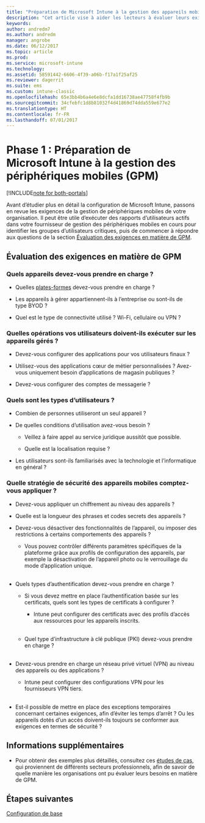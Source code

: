 ```yaml
---
title: "Préparation de Microsoft Intune à la gestion des appareils mobiles"
description: "Cet article vise à aider les lecteurs à évaluer leurs exigences commerciales et techniques avant de migrer vers Intune."
keywords: 
author: andredm7
ms.author: andredm
manager: angrobe
ms.date: 06/12/2017
ms.topic: article
ms.prod: 
ms.service: microsoft-intune
ms.technology: 
ms.assetid: 58591442-6606-4f39-a06b-f17a1f25af25
ms.reviewer: dagerrit
ms.suite: ems
ms.custom: intune-classic
ms.openlocfilehash: 65e3bb4b6a4e6e8dcfa1dd16738ae47758f4fb9b
ms.sourcegitcommit: 34cfebfc1d8b81032f4d41869d74dda559e677e2
ms.translationtype: HT
ms.contentlocale: fr-FR
ms.lasthandoff: 07/01/2017
---
```

# <a name="phase-1-prepare-intune-for-mobile-device-management-mdm"></a>Phase 1 : Préparation de Microsoft Intune à la gestion des périphériques mobiles (GPM)

[!INCLUDE[note for both-portals](./includes/note-for-both-portals.md)]

Avant d’étudier plus en détail la configuration de Microsoft Intune, passons en revue les exigences de la gestion de périphériques mobiles de votre organisation. Il peut être utile d’exécuter des rapports d’utilisateurs actifs dans votre fournisseur de gestion des périphériques mobiles en cours pour identifier les groupes d’utilisateurs critiques, puis de commencer à répondre aux questions de la section [Évaluation des exigences en matière de GPM](migration-guide-prepare.md#assess-mdm-requirements).

## <a name="assess-mdm-requirements"></a>Évaluation des exigences en matière de GPM

### <a name="what-kinds-of-devices-do-you-need-to-manage"></a>Quels appareils devez-vous prendre en charge ?

-   Quelles [plates-formes](/intune-classic/get-started/supported-mobile-devices-and-computers) devez-vous prendre en charge ?

-   Les appareils à gérer appartiennent-ils à l’entreprise ou sont-ils de type BYOD ?

-   Quel est le type de connectivité utilisé ? Wi-Fi, cellulaire ou VPN ?

### <a name="what-do-your-users-need-to-do-on-managed-devices"></a>Quelles opérations vos utilisateurs doivent-ils exécuter sur les appareils gérés ?

-   Devez-vous configurer des applications pour vos utilisateurs finaux ?

-   Utilisez-vous des applications cœur de métier personnalisées ? Avez-vous uniquement besoin d’applications de magasin publiques ?

-   Devez-vous configurer des comptes de messagerie ?

### <a name="what-kinds-of-users"></a>Quels sont les types d’utilisateurs ?

-   Combien de personnes utiliseront un seul appareil ?

-   De quelles conditions d’utilisation avez-vous besoin ?

    -   Veillez à faire appel au service juridique aussitôt que possible.

    -   Quelle est la localisation requise ?

-   Les utilisateurs sont-ils familiarisés avec la technologie et l’informatique en général ?

### <a name="what-is-your-device-security-policy"></a>Quelle stratégie de sécurité des appareils mobiles comptez-vous appliquer ?

-   Devez-vous appliquer un chiffrement au niveau des appareils ?

-   Quelle est la longueur des phrases et codes secrets des appareils ?

-   Devez-vous désactiver des fonctionnalités de l’appareil, ou imposer des restrictions à certains comportements des appareils ?

    -   Vous pouvez contrôler différents paramètres spécifiques de la plateforme grâce aux profils de configuration des appareils, par exemple la désactivation de l’appareil photo ou le verrouillage du mode d’application unique.
<br></br>
-   Quels types d’authentification devez-vous prendre en charge ?

    -   Si vous devez mettre en place l’authentification basée sur les certificats, quels sont les types de certificats à configurer ?

        -   Intune peut configurer des certificats avec des profils d’accès aux ressources pour les appareils inscrits.
<br></br>
    -   Quel type d’infrastructure à clé publique (PKI) devez-vous prendre en charge ?
<br></br>
-   Devez-vous prendre en charge un réseau privé virtuel (VPN) au niveau des appareils ou des applications ?

    -   Intune peut configurer des configurations VPN pour les fournisseurs VPN tiers.
<br></br>
-   Est-il possible de mettre en place des exceptions temporaires concernant certaines exigences, afin d’éviter les temps d’arrêt ? Ou les appareils dotés d’un accès doivent-ils toujours se conformer aux exigences en termes de sécurité ?

## <a name="additional-information"></a>Informations supplémentaires

-   Pour obtenir des exemples plus détaillés, consultez ces [études de cas](https://customers.microsoft.com/story/mwh-global-now-part-of-stantec-secures-mobile-devices-with-intune), qui proviennent de différents secteurs professionnels, afin de savoir de quelle manière les organisations ont pu évaluer leurs besoins en matière de GPM.

## <a name="next-steps"></a>Étapes suivantes

[Configuration de base](migration-guide-setup.md)
